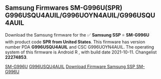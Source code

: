 <h2>Samsung Firmwares SM-G996U(SPR) G996USQU4AUIL/G996UOYN4AUIL/G996USQU4AUIL</h2>
Download the Samsung firmware for the ✅ <strong>Samsung SSP </strong> ⭐ <strong>SM-G996U</strong> with product code <strong>SPR</strong> <strong> from United States</strong>. This firmware has version number PDA <strong>G996USQU4AUIL</strong> and CSC G996UOYN4AUIL. The operating system of this firmware is Android R , with build date 2021-10-11. Changelist <strong>22274853</strong>.


[SM-G996U](https://samfirm.shop/samsung/model/SM-G996U)
[G996USQU4AUIL](https://samfirm.shop/samsung/pda/G996USQU4AUIL)
[Download Firmware Samsung SSP SM-G996U](https://samfirm.shop/samsung/firmware/463860)
